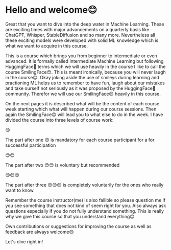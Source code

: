 # Hello and welcome😊

Great that you want to dive into the deep water in Machine Learning. These are exciting times with major advancements on a quarterly basis like ChatGPT, Whisper, StableDiffusion and so many more. Nevertheless all these exciting models were developed with solid ML knowledge which is what we want to acquire in this course.

This is a course which brings you from beginner to intermediate or even advanced. It is formally called Intermediate Machine Learning but following HuggingFace🤗 terms which we will use heavily in the course I like to call the course SmilingFace😊. This is meant ironically, because you will never laugh in the course😊. Okay joking aside the use of smileys during learning and practioning ML helps us to remember to have fun, laugh about our mistakes and take ourself not seriously as it was proposed by the HuggingFace🤗 community. Therefor we will use our SmilingFace😊 heavily in this course.

On the next pages it is described what will be the content of each course week starting which what will happen during our course sessions. Then again the SmilingFace😊  will lead you to what else to do in the week. I have divided the course into three levels of course work:

😊

The part after one 😊 is mandatory for each course participant for a for successful participation

😊😊

The part after two 😊😊 is voluntary but recommended

😊😊😊

The part after three 😊😊😊 is completely voluntarily for the ones who really want to know



Remember the course instructor(me) is also fallible so please question me if you see something that does not kind of seem right for you. Also always ask questions especially if you do not fully understand something. This is really why we give this course so that you understand everything😊

Own contributions or suggestions for improving the course as well as feedback are always welcome😊

Let's dive right in!
